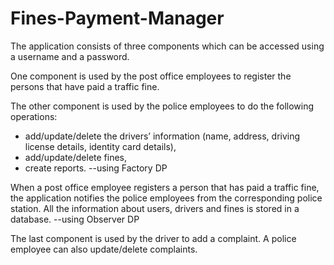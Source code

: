 # Fines-Payment-Manager
The application consists of three components which can be accessed using a username and a password. 

One component is used by the post office employees to register the persons that have paid a traffic fine. 

The other component is used by the police employees to do the following operations: 
- add/update/delete the drivers’ information (name, address, driving license details, identity card details), 
- add/update/delete fines, 
- create reports.  --using Factory DP

When a post office employee registers a person that has paid a traffic fine, the application notifies the police employees from the corresponding police station. All the information about users, drivers and fines is stored in a database. --using Observer DP

The last component is used by the driver to add a complaint. A police employee can also update/delete complaints.

